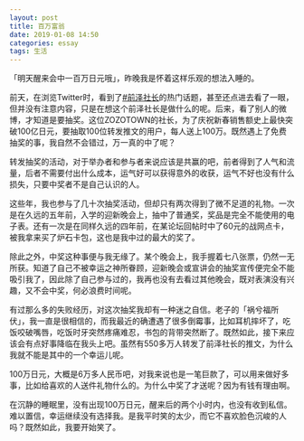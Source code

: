 ```yaml
---
layout: post
title: 百万富翁
date: 2019-01-08 14:50
categories: essay
tags: 生活
---
```


「明天醒来会中一百万日元哦」，昨晚我是怀着这样乐观的想法入睡的。

前天，在浏览Twitter时，看到了[#前泽社长](https://twitter.com/yousuck2020)的热门话题，甚至还点进去看了一眼，但并没有注意内容，只是在想这个前泽社长是做什么的呢。后来，看了别人的微博，才知道是要抽奖。这位ZOZOTOWN的社长，为了庆祝新春销售额史上最快突破100亿日元，要抽取100位转发推文的用户，每人送上100万。既然遇上了免费抽奖的事，我自然不会错过，万一真的中了呢？

转发抽奖的活动，对于举办者和参与者来说应该是共赢的吧，前者得到了人气和流量，后者不需要付出什么成本，运气好可以获得意外的收获，运气不好也没有什么损失，只要中奖者不是自己认识的人。

这些年，我也参与了几十次抽奖活动，但却只有两次得到了微不足道的礼物。一次是在久远的五年前，入学的迎新晚会上，抽中了普通奖，奖品是完全不能使用的电子表。还有一次是在同样久远的四年前，在某论坛回帖时中了60元的战网点卡，被我拿来买了炉石卡包，这也是我中过的最大的奖了。

除此之外，中奖这种事便与我无缘了。某个晚会上，我手握着七八张票，仍然一无所获。知道了自己不被幸运之神所眷顾，迎新晚会或宣讲会的抽奖宣传便完全不能吸引我了，因此除了自己参与过的，我再也没有去看过其他晚会，既对表演没有兴趣，又不会中奖，何必浪费时间呢。

有过那么多的失败经历，对这次抽奖我却有一种迷之自信。老子的「祸兮福所伏」，我一直是很相信的，而我最近的确遭遇了很多倒霉事，比如耳机摔坏了，吃饭咬破嘴唇，吃饭时牙突然疼痛难忍，书包的背带突然断了。既然如此，接下来应该会有点好事降临在我头上吧。虽然有550多万人转发了前泽社长的推文，为什么我就不能是其中的一个幸运儿呢。

100万日元，大概是6万多人民币吧，对我来说也是一笔巨款了，可以用来做好多事，比如给喜欢的人送件礼物什么的。为什么中奖了才送呢？因为有钱有理由啊。

在沉静的睡眠里，没有出现100万日元，醒来后的两个小时内，也没有收到私信。难以置信，幸运继续没有选择我。是我平时笑的太少，而它不喜欢脸色沉峻的人吗？既然如此，我要开始笑了。

